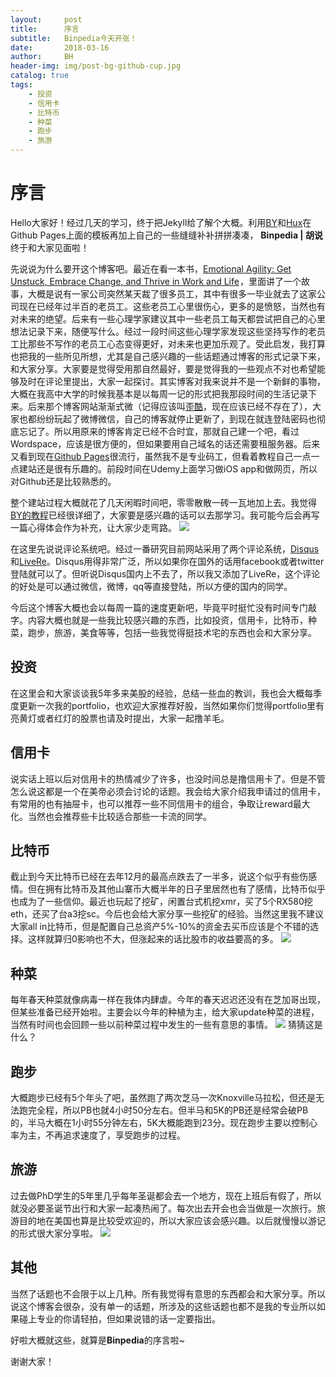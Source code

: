 ```yaml
---
layout:     post
title:      序言
subtitle:   Binpedia今天开张！
date:       2018-03-16
author:     BH
header-img: img/post-bg-github-cup.jpg
catalog: true
tags:
    - 投资
    - 信用卡
    - 比特币
    - 种菜
    - 跑步
    - 旅游
---
```


序言
=====
Hello大家好！经过几天的学习，终于把Jekyll给了解个大概。利用[BY](http://qiubaiying.top)和[Hux](http://huangxuan.me)在Github Pages上面的模板再加上自己的一些缝缝补补拼拼凑凑， **Binpedia | 胡说** 终于和大家见面啦！

先说说为什么要开这个博客吧。最近在看一本书，<a target="_blank" href="https://www.amazon.com/gp/product/1592409490/ref=as_li_tl?ie=UTF8&camp=1789&creative=9325&creativeASIN=1592409490&linkCode=as2&tag=binpedia-20&linkId=4d64a3a5fa59370f6cd71028cf963459">Emotional Agility: Get Unstuck, Embrace Change, and Thrive in Work and Life</a><img src="//ir-na.amazon-adsystem.com/e/ir?t=binpedia-20&l=am2&o=1&a=1592409490" width="1" height="1" border="0" alt="" style="border:none !important; margin:0px !important;" />，里面讲了一个故事，大概是说有一家公司突然某天裁了很多员工，其中有很多一毕业就去了这家公司现在已经年过半百的老员工。这些老员工心里很伤心，更多的是愤怒，当然也有对未来的绝望。后来有一些心理学家建议其中一些老员工每天都尝试把自己的心里想法记录下来，随便写什么。经过一段时间这些心理学家发现这些坚持写作的老员工比那些不写作的老员工心态变得更好，对未来也更加乐观了。受此启发，我打算也把我的一些所见所想，尤其是自己感兴趣的一些话题通过博客的形式记录下来，和大家分享。大家要是觉得受用那自然最好，要是觉得我的一些观点不对也希望能够及时在评论里提出，大家一起探讨。其实博客对我来说并不是一个新鲜的事物，大概在我高中大学的时候我基本是以每周一记的形式把我那段时间的生活记录下来。后来那个博客网站渐渐式微（记得应该叫[歪酷](Ycool.com)，现在应该已经不存在了），大家也都纷纷玩起了微博微信，自己的博客就停止更新了，到现在就连登陆密码也彻底忘记了。所以用原来的博客肯定已经不合时宜，那就自己建一个吧，看过Wordspace，应该是很方便的，但如果要用自己域名的话还需要租服务器。后来又看到现在[Github Pages](https://pages.github.com/)很流行，虽然我不是专业码工，但看着教程自己一点一点建站还是很有乐趣的。前段时间在Udemy上面学习做iOS app和做网页，所以对Github还是比较熟悉的。

整个建站过程大概就花了几天闲暇时间吧，零零散散一砖一瓦地加上去。我觉得[BY的教程](https://www.jianshu.com/p/e68fba58f75c)已经很详细了，大家要是感兴趣的话可以去那学习。我可能今后会再写一篇心得体会作为补充，让大家少走弯路。
![](https://ws1.sinaimg.cn/large/006tNc79gy1fpgizo86dvj30mf0hzdg4.jpg)

在这里先说说评论系统吧。经过一番研究目前网站采用了两个评论系统，[Disqus](https://disqus.com/)和[LiveRe](https://livere.com/)。Disqus用得非常广泛，所以如果你在国外的话用facebook或者twitter登陆就可以了。但听说Disqus国内上不去了，所以我又添加了LiveRe，这个评论的好处是可以通过微信，微博，qq等直接登陆，所以方便的国内的同学。

今后这个博客大概也会以每周一篇的速度更新吧，毕竟平时挺忙没有时间专门敲字。内容大概也就是一些我比较感兴趣的东西，比如投资，信用卡，比特币，种菜，跑步，旅游，美食等等，包括一些我觉得挺技术宅的东西也会和大家分享。

投资
------
在这里会和大家谈谈我5年多来美股的经验，总结一些血的教训，我也会大概每季度更新一次我的portfolio，也欢迎大家推荐好股，当然如果你们觉得portfolio里有亮黄灯或者红灯的股票也请及时提出，大家一起撸羊毛。

信用卡
------
说实话上班以后对信用卡的热情减少了许多，也没时间总是撸信用卡了。但是不管怎么说这都是一个在美帝必须会讨论的话题。我会给大家介绍我申请过的信用卡，有常用的也有抽屉卡，也可以推荐一些不同信用卡的组合，争取让reward最大化。当然也会推荐些卡比较适合那些一卡流的同学。

比特币
------
截止到今天比特币已经在去年12月的最高点跌去了一半多，说这个似乎有些伤感情。但在拥有比特币及其他山寨币大概半年的日子里居然也有了感情，比特币似乎也成为了一些信仰。最近也玩起了挖矿，闲置台式机挖xmr，买了5个RX580挖eth，还买了台a3挖sc。今后也会给大家分享一些挖矿的经验。当然这里我不建议大家all in比特币，但是配置自己总资产5%-10%的资金去买币应该是个不错的选择。这样就算归0影响也不大，但涨起来的话比股市的收益要高的多。
![](https://ws2.sinaimg.cn/large/006tNc79gy1fpgip3fk1qj31kw16ox5x.jpg)

种菜
------
每年春天种菜就像病毒一样在我体内肆虐。今年的春天迟迟还没有在芝加哥出现，但某些准备已经开始啦。主要会以今年的种植为主，给大家update种菜的进程，当然有时间也会回顾一些以前种菜过程中发生的一些有意思的事情。
![](https://ws3.sinaimg.cn/large/006tNc79gy1fpgilyot5wj31kw16o4qp.jpg)
猜猜这是什么？

跑步
------
大概跑步已经有5个年头了吧，虽然跑了两次芝马一次Knoxville马拉松，但还是无法跑完全程，所以PB也就4小时50分左右。但半马和5K的PB还是经常会破PB的，半马大概在1小时55分钟左右，5K大概能跑到23分。现在跑步主要以控制心率为主，不再追求速度了，享受跑步的过程。

旅游
------
过去做PhD学生的5年里几乎每年圣诞都会去一个地方，现在上班后有假了，所以就没必要圣诞节出行和大家一起凑热闹了。每次出去开会也会当做是一次旅行。旅游目的地在美国也算是比较受欢迎的，所以大家应该会感兴趣。以后就慢慢以游记的形式很大家分享啦。
![](https://ws3.sinaimg.cn/large/006tNc79gy1fpgijzk8qjj31kw16ohdu.jpg)

其他
------
当然了话题也不会限于以上几种。所有我觉得有意思的东西都会和大家分享。所以说这个博客会很杂，没有单一的话题，所涉及的这些话题也都不是我的专业所以如果碰上专业的你请轻拍，但如果说错的话一定要指出。

好啦大概就这些，就算是**Binpedia**的序言啦~

谢谢大家！
<div id="amzn-assoc-ad-e54c3650-ce04-48bf-8273-42419a6beb26"></div><script async src="//z-na.amazon-adsystem.com/widgets/onejs?MarketPlace=US&adInstanceId=e54c3650-ce04-48bf-8273-42419a6beb26"></script>
